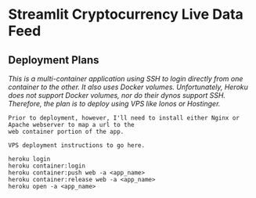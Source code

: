 # Streamlit Cryptocurrency Live Data Feed #

## Deployment Plans ##
_This is a multi-container application using SSH to login directly from one container to the other. It also uses Docker volumes. Unfortunately, Heroku does not support Docker volumes, nor do their dynos support SSH. Therefore, the plan is to deploy using VPS like Ionos or Hostinger._
```
Prior to deployment, however, I'll need to install either Nginx or Apache webserver to map a url to the 
web container portion of the app.
```
```
VPS deployment instructions to go here.

heroku login
heroku container:login
heroku container:push web -a <app_name>
heroku container:release web -a <app_name>
heroku open -a <app_name>
```